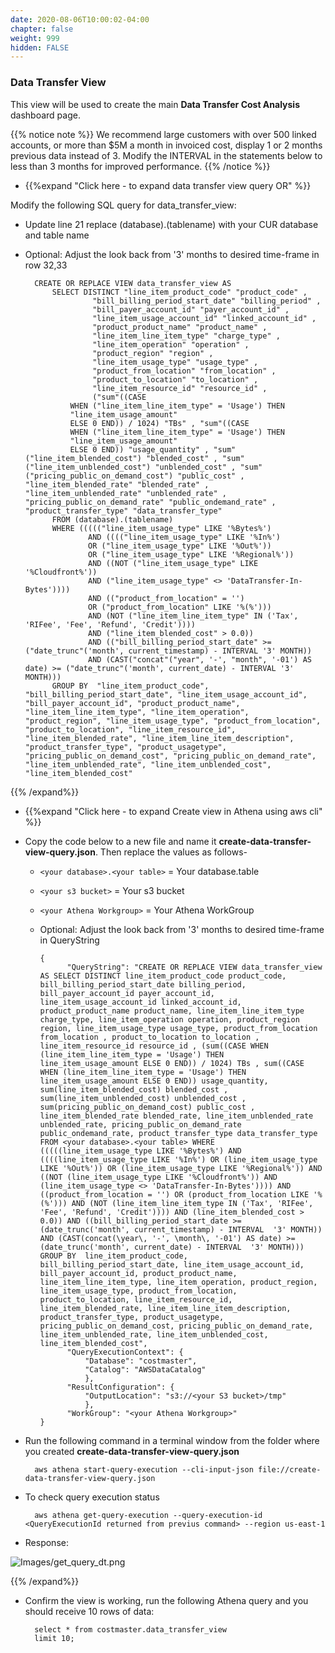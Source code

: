 ```yaml
---
date: 2020-08-06T10:00:02-04:00
chapter: false
weight: 999
hidden: FALSE
---
```


### Data Transfer View
This view will be used to create the main **Data Transfer Cost Analysis** dashboard page.

{{% notice note %}}
We recommend large customers with over 500 linked accounts, or more than $5M a month in invoiced cost, display 1 or 2 months previous data instead of 3. Modify the INTERVAL in the statements below to less than 3 months for improved performance.
{{% /notice %}}

- {{%expand "Click here - to expand data transfer view query OR" %}}

Modify the following SQL query for data_transfer_view: 
- Update line 21 replace (database).(tablename) with your CUR database and table name 
- Optional: Adjust the look back from '3' months to desired time-frame in row 32,33

	    CREATE OR REPLACE VIEW data_transfer_view AS
            SELECT DISTINCT "line_item_product_code" "product_code" ,
                     "bill_billing_period_start_date" "billing_period" ,
                     "bill_payer_account_id" "payer_account_id" ,
                     "line_item_usage_account_id" "linked_account_id" ,
                     "product_product_name" "product_name" ,
                     "line_item_line_item_type" "charge_type" ,
                     "line_item_operation" "operation" ,
                     "product_region" "region" ,
                     "line_item_usage_type" "usage_type" ,
                     "product_from_location" "from_location" ,
                     "product_to_location" "to_location" ,
                     "line_item_resource_id" "resource_id" ,
                     ("sum"((CASE
                WHEN ("line_item_line_item_type" = 'Usage') THEN
                "line_item_usage_amount"
                ELSE 0 END)) / 1024) "TBs" , "sum"((CASE
                WHEN ("line_item_line_item_type" = 'Usage') THEN
                "line_item_usage_amount"
                ELSE 0 END)) "usage_quantity" , "sum"("line_item_blended_cost") "blended_cost" , "sum"("line_item_unblended_cost") "unblended_cost" , "sum"("pricing_public_on_demand_cost") "public_cost" , "line_item_blended_rate" "blended_rate" , "line_item_unblended_rate" "unblended_rate" , "pricing_public_on_demand_rate" "public_ondemand_rate" , "product_transfer_type" "data_transfer_type"
            FROM (database).(tablename)
            WHERE ((((("line_item_usage_type" LIKE '%Bytes%')
                    AND (((("line_item_usage_type" LIKE '%In%')
                    OR ("line_item_usage_type" LIKE '%Out%'))
                    OR ("line_item_usage_type" LIKE '%Regional%'))
                    AND ((NOT ("line_item_usage_type" LIKE '%Cloudfront%'))
                    AND ("line_item_usage_type" <> 'DataTransfer-In-Bytes'))))
                    AND (("product_from_location" = '')
                    OR ("product_from_location" LIKE '%(%')))
                    AND (NOT ("line_item_line_item_type" IN ('Tax', 'RIFee', 'Fee', 'Refund', 'Credit'))))
                    AND ("line_item_blended_cost" > 0.0))
                    AND (("bill_billing_period_start_date" >= ("date_trunc"('month', current_timestamp) - INTERVAL '3' MONTH))
                    AND (CAST("concat"("year", '-', "month", '-01') AS date) >= ("date_trunc"('month', current_date) - INTERVAL '3' MONTH)))
            GROUP BY  "line_item_product_code", "bill_billing_period_start_date", "line_item_usage_account_id", "bill_payer_account_id", "product_product_name", "line_item_line_item_type", "line_item_operation", "product_region", "line_item_usage_type", "product_from_location", "product_to_location", "line_item_resource_id", "line_item_blended_rate", "line_item_line_item_description", "product_transfer_type", "product_usagetype", "pricing_public_on_demand_cost", "pricing_public_on_demand_rate", "line_item_unblended_rate", "line_item_unblended_cost", "line_item_blended_cost" 


{{% /expand%}}

- {{%expand "Click here - to expand Create view in Athena using aws cli" %}}
- Copy the code below to a new file and name it **create-data-transfer-view-query.json**. Then replace the values as follows-
   

    - `<your database>.<your table>` = Your database.table

    - `<your s3 bucket>` = Your s3 bucket

    - `<your Athena Workgroup>` = Your Athena WorkGroup
   
    - Optional: Adjust the look back from '3' months to desired time-frame in QueryString

          {
                "QueryString": "CREATE OR REPLACE VIEW data_transfer_view AS SELECT DISTINCT line_item_product_code product_code, bill_billing_period_start_date billing_period, bill_payer_account_id payer_account_id, line_item_usage_account_id linked_account_id, product_product_name product_name, line_item_line_item_type charge_type, line_item_operation operation, product_region region, line_item_usage_type usage_type, product_from_location from_location , product_to_location to_location , line_item_resource_id resource_id , (sum((CASE WHEN (line_item_line_item_type = 'Usage') THEN line_item_usage_amount ELSE 0 END)) / 1024) TBs , sum((CASE WHEN (line_item_line_item_type = 'Usage') THEN line_item_usage_amount ELSE 0 END)) usage_quantity, sum(line_item_blended_cost) blended_cost , sum(line_item_unblended_cost) unblended_cost , sum(pricing_public_on_demand_cost) public_cost , line_item_blended_rate blended_rate, line_item_unblended_rate unblended_rate, pricing_public_on_demand_rate public_ondemand_rate, product_transfer_type data_transfer_type FROM <your database>.<your table> WHERE (((((line_item_usage_type LIKE '%Bytes%') AND ((((line_item_usage_type LIKE '%In%') OR (line_item_usage_type LIKE '%Out%')) OR (line_item_usage_type LIKE '%Regional%')) AND ((NOT (line_item_usage_type LIKE '%Cloudfront%')) AND (line_item_usage_type <> 'DataTransfer-In-Bytes')))) AND ((product_from_location = '') OR (product_from_location LIKE '%(%'))) AND (NOT (line_item_line_item_type IN ('Tax', 'RIFee', 'Fee', 'Refund', 'Credit')))) AND (line_item_blended_cost > 0.0)) AND ((bill_billing_period_start_date >= (date_trunc('month', current_timestamp) - INTERVAL  '3' MONTH)) AND (CAST(concat(\year\, '-', \month\, '-01') AS date) >= (date_trunc('month', current_date) - INTERVAL  '3' MONTH))) GROUP BY  line_item_product_code, bill_billing_period_start_date, line_item_usage_account_id, bill_payer_account_id, product_product_name, line_item_line_item_type, line_item_operation, product_region, line_item_usage_type, product_from_location, product_to_location, line_item_resource_id, line_item_blended_rate, line_item_line_item_description, product_transfer_type, product_usagetype, pricing_public_on_demand_cost, pricing_public_on_demand_rate, line_item_unblended_rate, line_item_unblended_cost, line_item_blended_cost",
                "QueryExecutionContext": {
                    "Database": "costmaster",
                    "Catalog": "AWSDataCatalog"
                    },
                "ResultConfiguration": {
                    "OutputLocation": "s3://<your S3 bucket>/tmp"
                    },
                "WorkGroup": "<your Athena Workgroup>"
          }

- Run the following command in a terminal window from the folder where you created **create-data-transfer-view-query.json**

        aws athena start-query-execution --cli-input-json file://create-data-transfer-view-query.json

- To check query execution status

        aws athena get-query-execution --query-execution-id <QueryExecutionId returned from previus command> --region us-east-1 
        
- Response:

![Images/get_query_dt.png](/Cost/200_Enterprise_Dashboards/Images/get_query_dt.png)

{{% /expand%}}


- Confirm the view is working, run the following Athena query and you should receive 10 rows of data:

        select * from costmaster.data_transfer_view
        limit 10;
